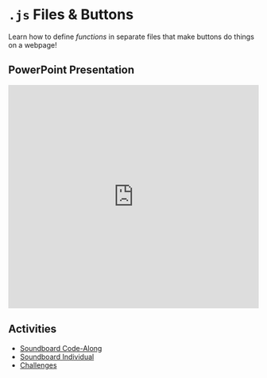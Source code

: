 # `.js` Files & Buttons
Learn how to define _functions_ in separate files that make buttons do things on a webpage!

## PowerPoint Presentation
<iframe src='https://view.officeapps.live.com/op/embed.aspx?src=https://hylandtechclub.com/web-102/Week04/JsFilesAndButtons.pptx' width='100%' height='450px' frameborder='0'></iframe>

## Activities
- [Soundboard Code-Along](SoundboardFollowAlongInstructions.md)
- [Soundboard Individual](SoundboardIndividualInstructions.md)
- [Challenges](Challenges.md)